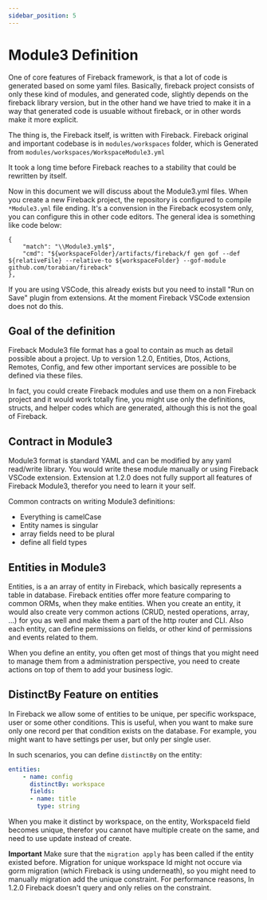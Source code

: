 ```yaml
---
sidebar_position: 5
---
```


# Module3 Definition

One of core features of Fireback framework, is that a lot of code is generated based on some yaml files.
Basically, fireback project consists of only these kind of modules, and generated code, slightly depends
on the fireback library version, but in the other hand we have tried to make it in a way that
generated code is usuable without fireback, or in other words make it more explicit.

The thing is, the Fireback itself, is written with Fireback. Fireback original and important codebase is in
`modules/workspaces` folder, which is Generated from `modules/workspaces/WorkspaceModule3.yml`

It took a long time before Fireback reaches to a stability that could be rewritten by itself.

Now in this document we will discuss about the Module3.yml files. When you create a new Fireback project,
the repository is configured to compile `*Module3.yml` file ending. It's a convension in the Fireback ecosystem
only, you can configure this in other code editors. The general idea is something like code below:

```
{
    "match": "\\Module3.yml$",
    "cmd": "${workspaceFolder}/artifacts/fireback/f gen gof --def ${relativeFile} --relative-to ${workspaceFolder} --gof-module github.com/torabian/fireback"
},
```

If you are using VSCode, this already exists but you need to install "Run on Save" plugin from extensions. At the
moment Fireback VSCode extension does not do this.

## Goal of the definition

Fireback Module3 file format has a goal to contain as much as detail possible about a project. Up to version 1.2.0, Entities, Dtos, Actions, Remotes, Config, and few other important services are possible to be defined via these files.

In fact, you could create Fireback modules and use them on a non Fireback project and it would work totally fine,
you might use only the definitions, structs, and helper codes which are generated, although this is not the goal of Fireback.

## Contract in Module3

Module3 format is standard YAML and can be modified by any yaml read/write library. You would 
write these module manually or using Fireback VSCode extension. Extension at 1.2.0
does not fully support all features of Fireback Module3, therefor you need to learn it
your self.

Common contracts on writing Module3 definitions:

* Everything is camelCase
* Entity names is singular
* array fields need to be plural
* define all field types


## Entities in Module3

Entities, is a an array of entity in Fireback, which basically represents a table in database. Fireback entities
offer more feature comparing to common ORMs, when they make entities. When you create an entity, it would
also create very common actions (CRUD, nested operations, array, ...) for you as well and make them a part
of the http router and CLI. Also each entity, can define permissions on fields, or other kind of permissions
and events related to them.

When you define an entity, you often get most of things that you might need to manage them from a administration perspective, you need to create actions on top of them to add your business logic.

## DistinctBy Feature on entities

In Fireback we allow some of entities to be unique, per specific workspace, user or some other conditions.
This is useful, when you want to make sure only one record per that condition exists on the database.
For example, you might want to have settings per user, but only per single user.

In such scenarios, you can define `distinctBy` on the entity:

```yaml
entities:
    - name: config
      distinctBy: workspace
      fields:
      - name: title
        type: string
```

When you make it distinct by workspace, on the entity, WorkspaceId field becomes unique, therefor you cannot have multiple create on the same, and need to use update instead of create.

**Important** Make sure that the `migration apply` has been called if the entity existed before. Migration for unique workspace Id might not occure via gorm migration (which Fireback is using underneath), so you might
need to manually migration add the unique constraint. For performance reasons, In 1.2.0 Fireback doesn't query
and only relies on the constraint.
